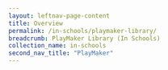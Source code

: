 ```yaml
---
layout: leftnav-page-content
title: Overview
permalink: /in-schools/playmaker-library/
breadcrumb: PlayMaker Library (In Schools)
collection_name: in-schools
second_nav_title: "PlayMaker"
---
```

